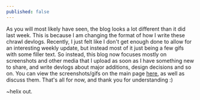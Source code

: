 ```yaml
---
published: false
---
```


As you will most likely have seen, the blog looks a lot different than it did last week. This is because I am changing the format of how I write these chrawl devlogs. Recently, I just felt like I don't get enough done to allow for an interesting weekly update, but instead most of it just being a few gifs with some filler text. So instead, this blog now focuses mostly on screenshots and other media that I upload as soon as I have something new to share, and write devlogs about major additions, design decisions and so on. You can view the screenshots/gifs on the main page [here](http:pentahelix.github.io), as well as discuss them. That's all for now, and thank you for understanding :)

~helix out.